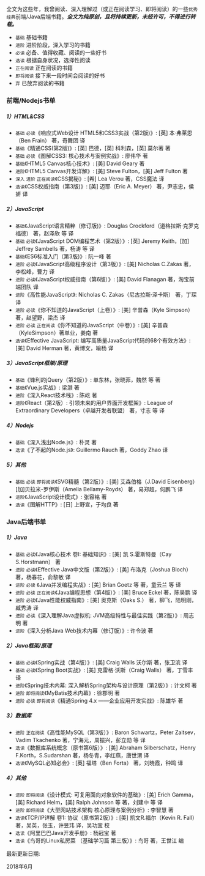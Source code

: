 全文为这些年，我曾阅读、深入理解过（或正在阅读学习、即将阅读）的一些`优秀经典`前端/Java后端书籍。***全文为纯原创，且将持续更新，未经许可，不得进行转载。***

- `基础` 基础书籍
- `进阶` 进阶阶段，深入学习的书籍
- `必读` 必备、值得收藏、阅读的一些好书
- `选读` 根据自身状况，选择性阅读
- `正在阅读` 正在阅读的书籍
- `即将阅读` 接下来一段时间会阅读的好书
- `弃` 已放弃阅读的书籍


### 前端/Nodejs书单

##### 1）HTML&CSS

- `基础` `必读`《响应式Web设计 HTML5和CSS3实战（第2版)》: [英] 本·弗莱恩（Ben Frain） 著，奇舞团 译
- `基础`《精通CSS(第2版)》: [英] 巴德，[英] 科利森，[英] 莫尔著 著
- `基础` `必读`《图解CSS3: 核心技术与案例实战》: 廖伟华 著
- `基础`《HTML5 Canvas核心技术》: [美] David Geary 著
- `进阶`《HTML5 Canvas开发详解》: [美] Steve Fulton，[美] Jeff Fulton 著
- `深入` `进阶` `正在阅读`《CSS揭秘》: [希] Lea Verou 著，CSS魔法 译
- `选读`《CSS权威指南（第3版)》: [美] 迈耶（Eric A. Meyer） 著，尹志忠，侯妍 译


##### 2）JavaScript

- `基础`《JavaScript语言精粹（修订版)》: Douglas Crockford（道格拉斯·克罗克福德） 著，赵泽欣 等 译
- `基础` `必读`《JavaScript DOM编程艺术（第2版）》: [英] Jeremy Keith，[加] Jeffrey Sambells 著，杨涛 等 译
- `基础`《ES6标准入门（第3版)》: 阮一峰 著
- `进阶`  `必读`《JavaScript高级程序设计（第3版）》: [美] Nicholas C.Zakas 著，李松峰，曹力 译
- `进阶`  `必读`《JavaScript权威指南（第6版）》: [美] David Flanagan 著，淘宝前端团队 译
- `进阶`《高性能JavaScript》: Nicholas C. Zakas（尼古拉斯·泽卡斯） 著，丁琛 译
- `进阶`  `必读`《你不知道的JavaScript（上卷）》: [美] 辛普森（Kyle Simpson） 著，赵望野，梁杰 译
- `进阶`  `必读` `正在阅读`《你不知道的JavaScript（中卷）》: [美] 辛普森（KyleSimpson）著单业，姜南 著
- `选读`《Effective JavaScript: 编写高质量JavaScript代码的68个有效方法》: [美] David Herman 著，黄博文，喻杨 译


##### 3）JavaScript框架/原理

- `基础`《锋利的jQuery（第2版）》: 单东林，张晓菲，魏然 等 著
- `基础`《Vue.js实战》: 梁灏 著
- `进阶`《深入React技术栈》: 陈屹 著
- `进阶`《React（第2版）: 引领未来的用户界面开发框架》: League of Extraordinary Developers（卓越开发者联盟） 著，寸志 等 译

##### 4）Nodejs

- `基础`《深入浅出Node.js》: 朴灵 著
- `选读`《了不起的Node.js》: Guillermo Rauch 著，Goddy Zhao 译

##### 5）其他

- `基础` `必读` `即将阅读`《SVG精髓（第2版）》: [美] 艾森伯格（J.David Eisenberg）[加]贝拉米-罗伊斯（Amelia Bellamy-Royds） 著，易郑超，何鹏飞 译
- `进阶`《JavaScript设计模式》: 张容铭 著
- `选读`《图解HTTP》: [日] 上野宣，于均良 著

### Java后端书单

##### 1）Java

- `基础` `必读`《Java核心技术 卷I: 基础知识》: [美] 凯 S.霍斯特曼（Cay S.Horstmann） 著 
- `进阶` `必读`《Effective Java中文版（第2版）》: [美] 布洛克（Joshua Bloch） 著，杨春花，俞黎敏 译 
- `进阶` `必读` 《Java并发编程实战》: [美] Brian Goetz 等 著，童云兰 等 译 
- `进阶` `必读` `正在阅读`《Java编程思想（第4版）》: [美] Bruce Eckel 著，陈昊鹏 译 
- `进阶` `必读`《Java性能权威指南》: [美] 奥克斯（Oaks S.） 著，柳飞，陆明刚，臧秀涛 译 
- `进阶` `必读`《深入理解Java虚拟机: JVM高级特性与最佳实践（第2版）》: 周志明 著 
- `进阶`《深入分析Java Web技术内幕（修订版）》: 许令波 著 

##### 2）Java框架/原理

- `基础` `必读`《Spring实战（第4版）》: [美] Craig Walls 沃尔斯 著，张卫滨 译 
- `基础` `必读`《Spring Boot实战》: [美] 克雷格·沃斯（Craig Walls） 著，丁雪丰 译 
- `进阶`《Spring技术内幕: 深入解析Spring架构与设计原理（第2版）》: 计文柯 著 
- `进阶` `即将阅读`《MyBatis技术内幕》: 徐郡明 著 
- `进阶` `必读` `即将阅读`《精通Spring 4.x ――企业应用开发实战》: 陈雄华 著 

##### 3）数据库

- `进阶` `正在阅读`《高性能MySQL（第3版）》: Baron Schwartz，Peter Zaitsev，Vadim Tkachenko 著，宁海元，周振兴，彭立勋 等 译 
- `选读`《数据库系统概念（原书第6版）》: [美] Abraham Silberschatz，Henry F.Korth，S.Sudarshan 著，杨冬青，李红燕，唐世渭 译 
- `选读`《MySQL必知必会》: [英] 福塔（Ben Forta） 著，刘晓霞，钟鸣 译 

##### 4）其他

- `进阶` `即将阅读`《设计模式: 可复用面向对象软件的基础》: [美] Erich Gamma，[美] Richard Helm，[美] Ralph Johnson 等 著，刘建中 等 译 
- `进阶` `即将阅读`《大型网站技术架构 核心原理与案例分析》: 李智慧 著
- `选读`《TCP/IP详解 卷1: 协议（原书第2版）》: [美] 凯文R.福尔（Kevin R. Fall） 著，吴英，张玉，许昱玮 译，吴功宜 校 
- `选读`《阿里巴巴Java开发手册》: 杨冠宝 著
- `选读`《鸟哥的Linux私房菜 （基础学习篇 第三版）》: 鸟哥 著，王世江 编 




最新更新日期: 

2018年6月